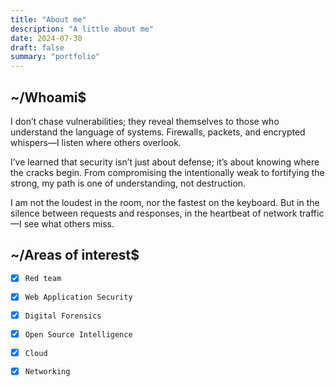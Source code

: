 ```yaml
---
title: "About me"
description: "A little about me"
date: 2024-07-30
draft: false
summary: "portfolio"
---
```


## ~/Whoami$ 

I don’t chase vulnerabilities; they reveal themselves to those who understand the language of systems. Firewalls, packets, and encrypted whispers—I listen where others overlook.

I’ve learned that security isn’t just about defense; it’s about knowing where the cracks begin. From compromising the intentionally weak to fortifying the strong, my path is one of understanding, not destruction.

I am not the loudest in the room, nor the fastest on the keyboard. But in the silence between requests and responses, in the heartbeat of network traffic—I see what others miss. 


## ~/Areas of interest$

  * [x] `Red team`
  * [x] `Web Application Security`
  * [x] `Digital Forensics`
  * [x] `Open Source Intelligence`
  * [x] `Cloud`
  * [x] `Networking`
  



